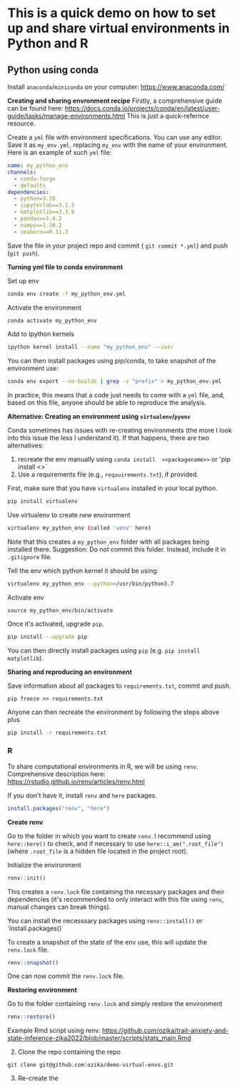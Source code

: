 # This is a quick demo on how to set up and share virtual environments in Python and R 

## Python using conda
Install `anaconda`/`miniconda` on your computer: https://www.anaconda.com/

**Creating and sharing envronment recipe** 
Firstly, a comprehensive guide can be found here: https://docs.conda.io/projects/conda/en/latest/user-guide/tasks/manage-environments.html 
This is just a quick-refernce resource. 

Create a `yml` file with environment specifications. You can use any editor. Save it as `my_env.yml`, replacing `my_env` with the name of your environment. 
Here is an example of such `yml` file: 

```yml
name: my_python_env
channels:
  - conda-forge
  - defaults
dependencies:
  - python=3.10
  - jupyterlab==3.2.5
  - matplotlib==3.3.0
  - pandas==1.4.2
  - numpy==1.20.2
  - seaborn==0.11.2
```

Save the file in your project repo and commit ( `git commit *.yml`) and push (`git push`).

**Turning yml file to conda environment**

Set up env 

```bash
conda env create -f my_python_env.yml
```

Activate the environment 

```bash
conda activate my_python_env
```

Add to Ipython kernels 

```bash
ipython kernel install --name "my_python_env" --user
```

You can then install packages using pip/conda, to take snapshot of the environment use:

```bash
conda env export --no-builds | grep -v "prefix" > my_python_env.yml
```

In practice, this means that a code just needs to come with a `yml` file, and, based on this file, anyone should be able to reproduce the analysis. 

**Alternative: Creating an environment using `virtualenv`/`pyenv`**

Conda sometimes has issues with re-creating environments (the more I look into this issue the less I understand it).  If that happens, there are two alternatives: 
1) recreate the env manually using `conda install  <<packagename>>` or 'pip install <<packagename>>`
2) Use a requirements file (e.g., `requuirements.txt`), if provided. 

First, make sure that you have `virtualenv` installed in your local python. 

```bash
pip install virtualenv
```
Use virtualenv to create new environment

```bash
virtualenv my_python_env (called 'venv' here)
```
Note that this creates a `my_python_env` folder with all packages being installed there. 
Suggestion: Do not commit this folder. Instead, include it in `.gitignore` file. 

Tell the env which python kernel it should be using: 

```bash
virtualenv my_python_env --python=/usr/bin/python3.7
```

Activate env

```
source my_python_env/bin/activate 
```
Once it's activated, upgrade `pip`. 

```bash
pip install --upgrade pip
```

You can then directly install packages using `pip` (e.g. `pip install matplotlib`). 

**Sharing and reproducing an environment** 

Save information about all packages to `requirements.txt`, commit and push. 

```
pip freeze >> requirements.txt
``` 

Anyone can then recreate the environment by following the steps above plus

```bash
pip install -r requirements.txt

```


### R 

To share computational environments in R, we will be using `renv`. Comprehensive description here: https://rstudio.github.io/renv/articles/renv.html

If you don't have it, install `renv` and `here` packages. 

```r
install.packages("renv", "here")
```
**Create renv** 

Go to the folder in which you want to create `renv`. I recommend using `here::here()` to check, and if necessary to use `here::i_am(".root_file")` (where `.root_file` is a hidden file located in the project root). 

Initialize the environment

```r
renv::init()
```
This creates a `renv.lock` file containing the necessary packages and their dependencies (it's recommended to only interact with this file using `renv`, manual changes can break things). 

You can install the necesssary packages using `renv::install()` or 'install.packages()`

To create a snapshot of the state of the env use, this will update the `renv.lock` file. 

```r
renv::snapshot()
```
One can now commit the `renv.lock` file. 

**Restoring environment**

Go to the folder containing `renv.lock` and simply restore the environment 

```r
renv::restore() 
```
Example Rmd script using renv: https://github.com/ozika/trait-anxiety-and-state-inference-zika2022/blob/master/scripts/stats_main.Rmd
















2. Clone the repo containing the  repo
```
git clone git@github.com:ozika/demo-virtual-envs.git
```
3. Re-create the  
